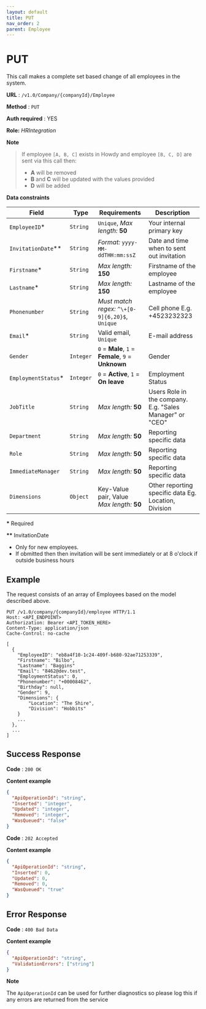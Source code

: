 ```yaml
---
layout: default
title: PUT
nav_order: 2
parent: Employee
---
```


# PUT
This call makes a complete set based change of all employees in the system.

**URL** : `/v1.0/Company/{companyId}/Employee`

**Method** : `PUT`

**Auth required** : YES

**Role:** *HRIntegration*

**Note**

> If employee `[A, B, C]` exists in Howdy and employee `[B, C, D]` are sent via this call then:
>- **A** will be removed
>- **B** and **C** will be updated with the values provided
>- **D** will be added

**Data constraints**

| Field                | Type      | Requirements                                      | Description                                                     |
| -------------------- | --------- | ------------------------------------------------- | --------------------------------------------------------------- |
| `EmployeeID`\*       | `String`  | `Unique`, *Max length:* **50**                    | Your internal primary key                                       |
| `InvitationDate`\*\* | `String`  | *Format:* `yyyy-MM-ddTHH:mm:ssZ`                  | Date and time when to sent out invitation                       |
| `Firstname`\*        | `String`  | *Max length:* **150**                             | Firstname of the employee                                       |
| `Lastname`\*         | `String`  | *Max length:* **150**                             | Lastname of the employee                                        |
| `Phonenumber`        | `String`  | *Must match regex:* `^\+[0-9]{6,20}$`, `Unique`   | Cell phone E.g. +4523232323                                     |
| `Email`\*            | `String`  | Valid email, `Unique`                             | E-mail address                                                  |
| `Gender`             | `Integer` | `0` = **Male**, `1` = **Female**, `9` = **Unknown**| Gender                                                         |
| `EmploymentStatus`\* | `Integer` | `0` = **Active**,  `1` = **On leave**             | Employment Status                                               |
| `JobTitle`           | `String`  | *Max length:* **50**                              | Users Role in the company. E.g. "Sales Manager" or "CEO"        |
| `Department`         | `String`  | *Max length:* **50**                              | Reporting specific data                                         |
| `Role`               | `String`  | *Max length:* **50**                              | Reporting specific data                                         |
| `ImmediateManager`   | `String`  | *Max length:* **50**                              | Reporting specific data                                         |
| `Dimensions`         | `Object`  | Key-Value pair, Value *Max length:* **50**        | Other reporting specific data Eg. Location, Division            |


**\*** Required

**\*\*** InvitationDate
- Only for new employees. 
- If obmitted then then invitation will be sent immediately or at 8 o'clock if outside business hours

## Example
The request consists of an array of Employees based on the model described above.
```http
PUT /v1.0/company/{companyId}/employee HTTP/1.1
Host: <API_ENDPOINT>
Authorization: Bearer <API_TOKEN_HERE>
Content-Type: application/json
Cache-Control: no-cache
 
[
  {
    "EmployeeID": "eb8a4f10-1c24-409f-b680-92ae71253339",
    "Firstname": "Bilbo",
    "Lastname": "Baggins"
    "Email": "8462@dev.test",
    "EmploymentStatus": 0,
    "Phonenumber": "+00008462",
    "Birthday": null,
    "Gender": 9,
    "Dimensions": {
        "Location": "The Shire",
        "Division": "Hobbits"
    }
    ...
  },
  ...
]
```

## Success Response

**Code** : `200 OK`

**Content example**

``` json
{
  "ApiOperationId": "string",
  "Inserted": "integer",
  "Updated": "integer",
  "Removed": "integer",
  "WasQueued": "false"
}
```

**Code** : `202 Accepted`

**Content example**

```json
{
  "ApiOperationId": "string",
  "Inserted": 0,
  "Updated": 0,
  "Removed": 0,
  "WasQueued": "true"
}
```

## Error Response

**Code** : `400 Bad Data`

**Content example**

``` json
{
  "ApiOperationId": "string",
  "ValidationErrors": ["string"]
}
```

**Note**

The `ApiOperationId` can be used for further diagnostics so please log this if any errors are returned from the service

 
